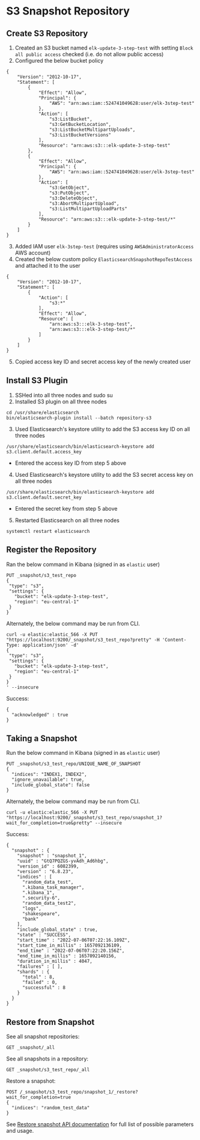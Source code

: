 # S3 Snapshot Repository

## Create S3 Repository
1. Created an S3 bucket named `elk-update-3-step-test` with setting `Block all public access` checked (i.e. do not allow public access)
2. Configured the below bucket policy
```
{
    "Version": "2012-10-17",
    "Statement": [
        {
            "Effect": "Allow",
            "Principal": {
                "AWS": "arn:aws:iam::524741049628:user/elk-3step-test"
            },
            "Action": [
                "s3:ListBucket",
                "s3:GetBucketLocation",
                "s3:ListBucketMultipartUploads",
                "s3:ListBucketVersions"
            ],
            "Resource": "arn:aws:s3:::elk-update-3-step-test"
        },
        {
            "Effect": "Allow",
            "Principal": {
                "AWS": "arn:aws:iam::524741049628:user/elk-3step-test"
            },
            "Action": [
                "s3:GetObject",
                "s3:PutObject",
                "s3:DeleteObject",
                "s3:AbortMultipartUpload",
                "s3:ListMultipartUploadParts"
            ],
            "Resource": "arn:aws:s3:::elk-update-3-step-test/*"
        }
    ]
}
```
3. Added IAM user `elk-3step-test` (requires using `AWSAdministratorAccess` AWS account)
4. Created the below custom policy `ElasticsearchSnapshotRepoTestAccess` and attached it to the user
```
{
    "Version": "2012-10-17",
    "Statement": [
        {
            "Action": [
                "s3:*"
            ],
            "Effect": "Allow",
            "Resource": [
                "arn:aws:s3:::elk-3-step-test",
                "arn:aws:s3:::elk-3-step-test/*"
            ]
        }
    ]
}
```
5. Copied access key ID and secret access key of the newly created user

## Install S3 Plugin
1. SSHed into all three nodes and sudo su
2. Installed S3 plugin on all three nodes
```
cd /usr/share/elasticsearch
bin/elasticsearch-plugin install --batch repository-s3
```
3. Used Elasticsearch's keystore utility to add the S3 access key ID on all three nodes
```
/usr/share/elasticsearch/bin/elasticsearch-keystore add s3.client.default.access_key
```
   - Entered the access key ID from step 5 above
4. Used Elasticsearch's keystore utility to add the S3 secret access key on all three nodes
```
/usr/share/elasticsearch/bin/elasticsearch-keystore add s3.client.default.secret_key
```
   - Entered the secret key from step 5 above
5. Restarted Elasticsearch on all three nodes
```
systemctl restart elasticsearch
```

## Register the Repository
Ran the below command in Kibana (signed in as `elastic` user)
```
PUT _snapshot/s3_test_repo
{
 "type": "s3",
 "settings": {
   "bucket": "elk-update-3-step-test",
   "region": "eu-central-1"
 }
}
```
Alternately, the below command may be run from CLI.
```
curl -u elastic:elastic_566 -X PUT "https://localhost:9200/_snapshot/s3_test_repo?pretty" -H 'Content-Type: application/json' -d'
{
 "type": "s3",
 "settings": {
   "bucket": "elk-update-3-step-test",
   "region": "eu-central-1"
 }
}
' --insecure
```

Success:
```
{
  "acknowledged" : true
}
```

## Taking a Snapshot
Run the below command in Kibana (signed in as `elastic` user)
```
PUT _snapshot/s3_test_repo/UNIQUE_NAME_OF_SNAPSHOT
{
  "indices": "INDEX1, INDEX2",
  "ignore_unavailable": true,
  "include_global_state": false
}
```
Alternately, the below command may be run from CLI.
```
curl -u elastic:elastic_566 -X PUT "https://localhost:9200/_snapshot/s3_test_repo/snapshot_1?wait_for_completion=true&pretty" --insecure
```
Success:
```
{
  "snapshot" : {
    "snapshot" : "snapshot_1",
    "uuid" : "GtQ7PQZGS-yvAdh_Ad6hbg",
    "version_id" : 6082399,
    "version" : "6.8.23",
    "indices" : [
      "random_data_test",
      ".kibana_task_manager",
      ".kibana_1",
      ".security-6",
      "random_data_test2",
      "logs",
      "shakespeare",
      "bank"
    ],
    "include_global_state" : true,
    "state" : "SUCCESS",
    "start_time" : "2022-07-06T07:22:16.109Z",
    "start_time_in_millis" : 1657092136109,
    "end_time" : "2022-07-06T07:22:20.156Z",
    "end_time_in_millis" : 1657092140156,
    "duration_in_millis" : 4047,
    "failures" : [ ],
    "shards" : {
      "total" : 8,
      "failed" : 0,
      "successful" : 8
    }
  }
}
```

## Restore from Snapshot
See all snapshot repositories:
```
GET _snapshot/_all
```

See all snapshots in a repository:
```
GET _snapshot/s3_test_repo/_all
```

Restore a snapshot:
```
POST /_snapshot/s3_test_repo/snapshot_1/_restore?wait_for_completion=true
{
  "indices": "random_test_data"
}
```
See [Restore snapshot API documentation](https://www.elastic.co/guide/en/elasticsearch/reference/7.17/restore-snapshot-api.html) for full list of possible parameters and usage.
